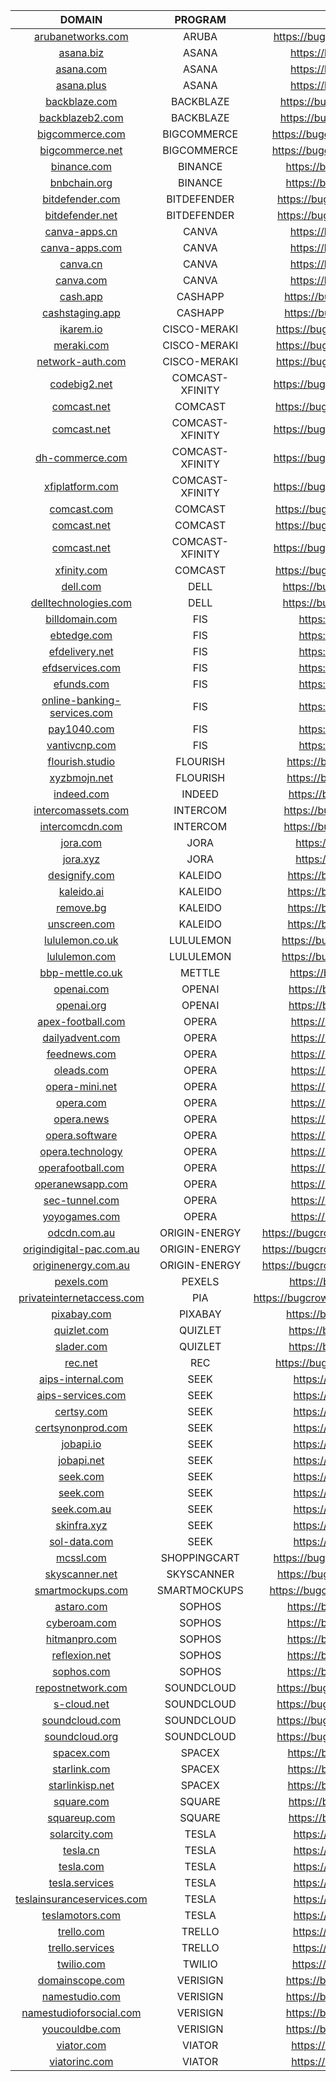 | DOMAIN | PROGRAM | URL |
| :----: | :----: | :----: |
| [arubanetworks.com](https://api.subdomain.center/?domain=arubanetworks.com) | ARUBA | https://bugcrowd.com/aruba-public |
| [asana.biz](https://api.subdomain.center/?domain=asana.biz) | ASANA | https://bugcrowd.com/asana |
| [asana.com](https://api.subdomain.center/?domain=asana.com) | ASANA | https://bugcrowd.com/asana |
| [asana.plus](https://api.subdomain.center/?domain=asana.plus) | ASANA | https://bugcrowd.com/asana |
| [backblaze.com](https://api.subdomain.center/?domain=backblaze.com) | BACKBLAZE | https://bugcrowd.com/backblaze |
| [backblazeb2.com](https://api.subdomain.center/?domain=backblazeb2.com) | BACKBLAZE | https://bugcrowd.com/backblaze |
| [bigcommerce.com](https://api.subdomain.center/?domain=bigcommerce.com) | BIGCOMMERCE | https://bugcrowd.com/bigcommerce |
| [bigcommerce.net](https://api.subdomain.center/?domain=bigcommerce.net) | BIGCOMMERCE | https://bugcrowd.com/bigcommerce |
| [binance.com](https://api.subdomain.center/?domain=binance.com) | BINANCE | https://bugcrowd.com/binance |
| [bnbchain.org](https://api.subdomain.center/?domain=bnbchain.org) | BINANCE | https://bugcrowd.com/binance |
| [bitdefender.com](https://api.subdomain.center/?domain=bitdefender.com) | BITDEFENDER | https://bugcrowd.com/bitdefender |
| [bitdefender.net](https://api.subdomain.center/?domain=bitdefender.net) | BITDEFENDER | https://bugcrowd.com/bitdefender |
| [canva-apps.cn](https://api.subdomain.center/?domain=canva-apps.cn) | CANVA | https://bugcrowd.com/canva |
| [canva-apps.com](https://api.subdomain.center/?domain=canva-apps.com) | CANVA | https://bugcrowd.com/canva |
| [canva.cn](https://api.subdomain.center/?domain=canva.cn) | CANVA | https://bugcrowd.com/canva |
| [canva.com](https://api.subdomain.center/?domain=canva.com) | CANVA | https://bugcrowd.com/canva |
| [cash.app](https://api.subdomain.center/?domain=cash.app) | CASHAPP | https://bugcrowd.com/cashapp |
| [cashstaging.app](https://api.subdomain.center/?domain=cashstaging.app) | CASHAPP | https://bugcrowd.com/cashapp |
| [ikarem.io](https://api.subdomain.center/?domain=ikarem.io) | CISCO-MERAKI | https://bugcrowd.com/ciscomeraki |
| [meraki.com](https://api.subdomain.center/?domain=meraki.com) | CISCO-MERAKI | https://bugcrowd.com/ciscomeraki |
| [network-auth.com](https://api.subdomain.center/?domain=network-auth.com) | CISCO-MERAKI | https://bugcrowd.com/ciscomeraki |
| [codebig2.net](https://api.subdomain.center/?domain=codebig2.net) | COMCAST-XFINITY | https://bugcrowd.com/xfinity-home |
| [comcast.net](https://api.subdomain.center/?domain=comcast.net) | COMCAST | https://bugcrowd.com/comcastvdp |
| [comcast.net](https://api.subdomain.center/?domain=comcast.net) | COMCAST-XFINITY | https://bugcrowd.com/xfinity-home |
| [dh-commerce.com](https://api.subdomain.center/?domain=dh-commerce.com) | COMCAST-XFINITY | https://bugcrowd.com/xfinity-home |
| [xfiplatform.com](https://api.subdomain.center/?domain=xfiplatform.com) | COMCAST-XFINITY | https://bugcrowd.com/xfinity-home |
| [comcast.com](https://api.subdomain.center/?domain=comcast.com) | COMCAST | https://bugcrowd.com/comcastvdp |
| [comcast.net](https://api.subdomain.center/?domain=comcast.net) | COMCAST | https://bugcrowd.com/comcastvdp |
| [comcast.net](https://api.subdomain.center/?domain=comcast.net) | COMCAST-XFINITY | https://bugcrowd.com/xfinity-home |
| [xfinity.com](https://api.subdomain.center/?domain=xfinity.com) | COMCAST | https://bugcrowd.com/comcastvdp |
| [dell.com](https://api.subdomain.center/?domain=dell.com) | DELL | https://bugcrowd.com/dell-com |
| [delltechnologies.com](https://api.subdomain.center/?domain=delltechnologies.com) | DELL | https://bugcrowd.com/dell-com |
| [billdomain.com](https://api.subdomain.center/?domain=billdomain.com) | FIS | https://bugcrowd.com/fis |
| [ebtedge.com](https://api.subdomain.center/?domain=ebtedge.com) | FIS | https://bugcrowd.com/fis |
| [efdelivery.net](https://api.subdomain.center/?domain=efdelivery.net) | FIS | https://bugcrowd.com/fis |
| [efdservices.com](https://api.subdomain.center/?domain=efdservices.com) | FIS | https://bugcrowd.com/fis |
| [efunds.com](https://api.subdomain.center/?domain=efunds.com) | FIS | https://bugcrowd.com/fis |
| [online-banking-services.com](https://api.subdomain.center/?domain=online-banking-services.com) | FIS | https://bugcrowd.com/fis |
| [pay1040.com](https://api.subdomain.center/?domain=pay1040.com) | FIS | https://bugcrowd.com/fis |
| [vantivcnp.com](https://api.subdomain.center/?domain=vantivcnp.com) | FIS | https://bugcrowd.com/fis |
| [flourish.studio](https://api.subdomain.center/?domain=flourish.studio) | FLOURISH | https://bugcrowd.com/flourish |
| [xyzbmojn.net](https://api.subdomain.center/?domain=xyzbmojn.net) | FLOURISH | https://bugcrowd.com/flourish |
| [indeed.com](https://api.subdomain.center/?domain=indeed.com) | INDEED | https://bugcrowd.com/indeed |
| [intercomassets.com](https://api.subdomain.center/?domain=intercomassets.com) | INTERCOM | https://bugcrowd.com/intercom |
| [intercomcdn.com](https://api.subdomain.center/?domain=intercomcdn.com) | INTERCOM | https://bugcrowd.com/intercom |
| [jora.com](https://api.subdomain.center/?domain=jora.com) | JORA | https://bugcrowd.com/jora |
| [jora.xyz](https://api.subdomain.center/?domain=jora.xyz) | JORA | https://bugcrowd.com/jora |
| [designify.com](https://api.subdomain.center/?domain=designify.com) | KALEIDO | https://bugcrowd.com/kaleido |
| [kaleido.ai](https://api.subdomain.center/?domain=kaleido.ai) | KALEIDO | https://bugcrowd.com/kaleido |
| [remove.bg](https://api.subdomain.center/?domain=remove.bg) | KALEIDO | https://bugcrowd.com/kaleido |
| [unscreen.com](https://api.subdomain.center/?domain=unscreen.com) | KALEIDO | https://bugcrowd.com/kaleido |
| [lululemon.co.uk](https://api.subdomain.center/?domain=lululemon.co.uk) | LULULEMON | https://bugcrowd.com/lululemon |
| [lululemon.com](https://api.subdomain.center/?domain=lululemon.com) | LULULEMON | https://bugcrowd.com/lululemon |
| [bbp-mettle.co.uk](https://api.subdomain.center/?domain=bbp-mettle.co.uk) | METTLE | https://bugcrowd.com/mettle |
| [openai.com](https://api.subdomain.center/?domain=openai.com) | OPENAI | https://bugcrowd.com/openai |
| [openai.org](https://api.subdomain.center/?domain=openai.org) | OPENAI | https://bugcrowd.com/openai |
| [apex-football.com](https://api.subdomain.center/?domain=apex-football.com) | OPERA | https://bugcrowd.com/opera |
| [dailyadvent.com](https://api.subdomain.center/?domain=dailyadvent.com) | OPERA | https://bugcrowd.com/opera |
| [feednews.com](https://api.subdomain.center/?domain=feednews.com) | OPERA | https://bugcrowd.com/opera |
| [oleads.com](https://api.subdomain.center/?domain=oleads.com) | OPERA | https://bugcrowd.com/opera |
| [opera-mini.net](https://api.subdomain.center/?domain=opera-mini.net) | OPERA | https://bugcrowd.com/opera |
| [opera.com](https://api.subdomain.center/?domain=opera.com) | OPERA | https://bugcrowd.com/opera |
| [opera.news](https://api.subdomain.center/?domain=opera.news) | OPERA | https://bugcrowd.com/opera |
| [opera.software](https://api.subdomain.center/?domain=opera.software) | OPERA | https://bugcrowd.com/opera |
| [opera.technology](https://api.subdomain.center/?domain=opera.technology) | OPERA | https://bugcrowd.com/opera |
| [operafootball.com](https://api.subdomain.center/?domain=operafootball.com) | OPERA | https://bugcrowd.com/opera |
| [operanewsapp.com](https://api.subdomain.center/?domain=operanewsapp.com) | OPERA | https://bugcrowd.com/opera |
| [sec-tunnel.com](https://api.subdomain.center/?domain=sec-tunnel.com) | OPERA | https://bugcrowd.com/opera |
| [yoyogames.com](https://api.subdomain.center/?domain=yoyogames.com) | OPERA | https://bugcrowd.com/opera |
| [odcdn.com.au](https://api.subdomain.center/?domain=odcdn.com.au) | ORIGIN-ENERGY | https://bugcrowd.com/originenergy-og1 |
| [origindigital-pac.com.au](https://api.subdomain.center/?domain=origindigital-pac.com.au) | ORIGIN-ENERGY | https://bugcrowd.com/originenergy-og1 |
| [originenergy.com.au](https://api.subdomain.center/?domain=originenergy.com.au) | ORIGIN-ENERGY | https://bugcrowd.com/originenergy-og1 |
| [pexels.com](https://api.subdomain.center/?domain=pexels.com) | PEXELS | https://bugcrowd.com/pexels |
| [privateinternetaccess.com](https://api.subdomain.center/?domain=privateinternetaccess.com) | PIA | https://bugcrowd.com/privateinternetaccess |
| [pixabay.com](https://api.subdomain.center/?domain=pixabay.com) | PIXABAY | https://bugcrowd.com/pixabay |
| [quizlet.com](https://api.subdomain.center/?domain=quizlet.com) | QUIZLET | https://bugcrowd.com/quizlet |
| [slader.com](https://api.subdomain.center/?domain=slader.com) | QUIZLET | https://bugcrowd.com/quizlet |
| [rec.net](https://api.subdomain.center/?domain=rec.net) | REC | https://bugcrowd.com/recroom-og |
| [aips-internal.com](https://api.subdomain.center/?domain=aips-internal.com) | SEEK | https://bugcrowd.com/seek |
| [aips-services.com](https://api.subdomain.center/?domain=aips-services.com) | SEEK | https://bugcrowd.com/seek |
| [certsy.com](https://api.subdomain.center/?domain=certsy.com) | SEEK | https://bugcrowd.com/seek |
| [certsynonprod.com](https://api.subdomain.center/?domain=certsynonprod.com) | SEEK | https://bugcrowd.com/seek |
| [jobapi.io](https://api.subdomain.center/?domain=jobapi.io) | SEEK | https://bugcrowd.com/seek |
| [jobapi.net](https://api.subdomain.center/?domain=jobapi.net) | SEEK | https://bugcrowd.com/seek |
| [seek.com](https://api.subdomain.center/?domain=seek.com) | SEEK | https://bugcrowd.com/seek |
| [seek.com](https://api.subdomain.center/?domain=seek.com) | SEEK | https://bugcrowd.com/seek |
| [seek.com.au](https://api.subdomain.center/?domain=seek.com.au) | SEEK | https://bugcrowd.com/seek |
| [skinfra.xyz](https://api.subdomain.center/?domain=skinfra.xyz) | SEEK | https://bugcrowd.com/seek |
| [sol-data.com](https://api.subdomain.center/?domain=sol-data.com) | SEEK | https://bugcrowd.com/seek |
| [mcssl.com](https://api.subdomain.center/?domain=mcssl.com) | SHOPPINGCART | https://bugcrowd.com/shoppingcart |
| [skyscanner.net](https://api.subdomain.center/?domain=skyscanner.net) | SKYSCANNER | https://bugcrowd.com/skyscanner |
| [smartmockups.com](https://api.subdomain.center/?domain=smartmockups.com) | SMARTMOCKUPS | https://bugcrowd.com/smartmockups |
| [astaro.com](https://api.subdomain.center/?domain=astaro.com) | SOPHOS | https://bugcrowd.com/sophos |
| [cyberoam.com](https://api.subdomain.center/?domain=cyberoam.com) | SOPHOS | https://bugcrowd.com/sophos |
| [hitmanpro.com](https://api.subdomain.center/?domain=hitmanpro.com) | SOPHOS | https://bugcrowd.com/sophos |
| [reflexion.net](https://api.subdomain.center/?domain=reflexion.net) | SOPHOS | https://bugcrowd.com/sophos |
| [sophos.com](https://api.subdomain.center/?domain=sophos.com) | SOPHOS | https://bugcrowd.com/sophos |
| [repostnetwork.com](https://api.subdomain.center/?domain=repostnetwork.com) | SOUNDCLOUD | https://bugcrowd.com/soundcloud |
| [s-cloud.net](https://api.subdomain.center/?domain=s-cloud.net) | SOUNDCLOUD | https://bugcrowd.com/soundcloud |
| [soundcloud.com](https://api.subdomain.center/?domain=soundcloud.com) | SOUNDCLOUD | https://bugcrowd.com/soundcloud |
| [soundcloud.org](https://api.subdomain.center/?domain=soundcloud.org) | SOUNDCLOUD | https://bugcrowd.com/soundcloud |
| [spacex.com](https://api.subdomain.center/?domain=spacex.com) | SPACEX | https://bugcrowd.com/spacex |
| [starlink.com](https://api.subdomain.center/?domain=starlink.com) | SPACEX | https://bugcrowd.com/spacex |
| [starlinkisp.net](https://api.subdomain.center/?domain=starlinkisp.net) | SPACEX | https://bugcrowd.com/spacex |
| [square.com](https://api.subdomain.center/?domain=square.com) | SQUARE | https://bugcrowd.com/square |
| [squareup.com](https://api.subdomain.center/?domain=squareup.com) | SQUARE | https://bugcrowd.com/square |
| [solarcity.com](https://api.subdomain.center/?domain=solarcity.com) | TESLA | https://bugcrowd.com/tesla |
| [tesla.cn](https://api.subdomain.center/?domain=tesla.cn) | TESLA | https://bugcrowd.com/tesla |
| [tesla.com](https://api.subdomain.center/?domain=tesla.com) | TESLA | https://bugcrowd.com/tesla |
| [tesla.services](https://api.subdomain.center/?domain=tesla.services) | TESLA | https://bugcrowd.com/tesla |
| [teslainsuranceservices.com](https://api.subdomain.center/?domain=teslainsuranceservices.com) | TESLA | https://bugcrowd.com/tesla |
| [teslamotors.com](https://api.subdomain.center/?domain=teslamotors.com) | TESLA | https://bugcrowd.com/tesla |
| [trello.com](https://api.subdomain.center/?domain=trello.com) | TRELLO | https://bugcrowd.com/trello |
| [trello.services](https://api.subdomain.center/?domain=trello.services) | TRELLO | https://bugcrowd.com/trello |
| [twilio.com](https://api.subdomain.center/?domain=twilio.com) | TWILIO | https://bugcrowd.com/twilio |
| [domainscope.com](https://api.subdomain.center/?domain=domainscope.com) | VERISIGN | https://bugcrowd.com/verisign |
| [namestudio.com](https://api.subdomain.center/?domain=namestudio.com) | VERISIGN | https://bugcrowd.com/verisign |
| [namestudioforsocial.com](https://api.subdomain.center/?domain=namestudioforsocial.com) | VERISIGN | https://bugcrowd.com/verisign |
| [youcouldbe.com](https://api.subdomain.center/?domain=youcouldbe.com) | VERISIGN | https://bugcrowd.com/verisign |
| [viator.com](https://api.subdomain.center/?domain=viator.com) | VIATOR | https://bugcrowd.com/viator |
| [viatorinc.com](https://api.subdomain.center/?domain=viatorinc.com) | VIATOR | https://bugcrowd.com/viator |
